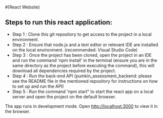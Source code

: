 #(React Website)

## Steps to run this react application:

- Step 1 : Clone this git repository to get access to the project in a local environment.
- Step 2 : Ensure that node.js and a text editor or relevant IDE are installed on the local environment. (recommended: Visual Studio Code)
- Step 3 : Once the project has been cloned, open the project in an IDE and run the command 'npm install' in the terminal (ensure you are in the same directory as the project before executing the command), this will download all dependencies required by the project.
- Step 4 : Run the back-end API (pumkin_assessment_backend: please see the README file in the mentioned repository for instructions on how to set up and run the API) 
- Step 5 : Run the command 'npm start" to start the react app on a local server and open the project on the default browser.


The app runs in development mode.
Open [http://localhost:3000](http://localhost:3000) to view it in the browser.
